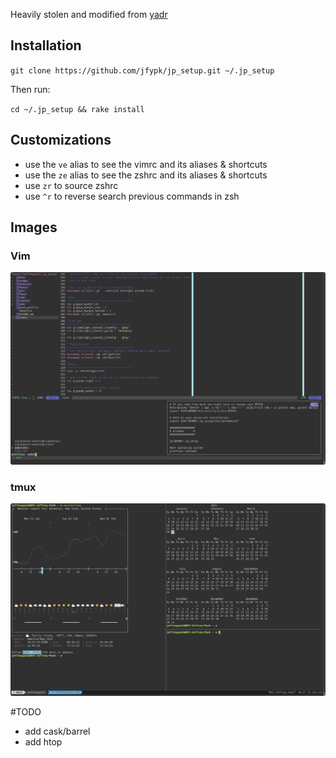 Heavily stolen and modified from [yadr](https://github.com/skwp/dotfiles)

## Installation

`git clone https://github.com/jfypk/jp_setup.git ~/.jp_setup`

Then run:

`cd ~/.jp_setup && rake install`

## Customizations
- use the `ve` alias to see the vimrc and its aliases & shortcuts
- use the `ze` alias to see the zshrc and its aliases & shortcuts
- use `zr` to source zshrc
- use `^r` to reverse search previous commands in zsh

## Images

### Vim
![vim](./images/vim.png)

### tmux
![tmux](./images/tmux.png)

#TODO
- add cask/barrel
- add htop

